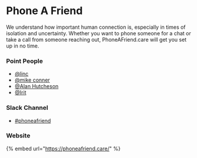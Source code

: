 # Phone A Friend

We understand how important human connection is, especially in times of isolation and uncertainty. Whether you want to phone someone for a chat or take a call from someone reaching out, PhoneAFriend.care will get you set up in no time.

### Point People

* [@linc](https://mutualaidworld.slack.com)
* [@mike conner](https://mutualaidworld.slack.com)
* [@Alan Hutcheson](https://mutualaidworld.slack.com)
* [@Irit](https://mutualaidworld.slack.com)

### Slack Channel

* [\#phoneafriend](https://mutualaidworld.slack.com)

### Website

{% embed url="https://phoneafriend.care/" %}









